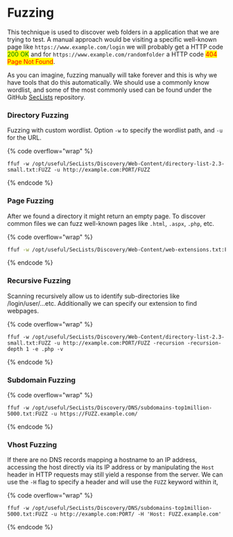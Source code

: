 # Fuzzing

This technique is used to discover web folders in a application that we are trying to test. A manual approach would be visiting a specific well-known page like `https://www.example.com/login` we will probably get a HTTP code <mark style="color:green;">200 OK</mark> and for `https://www.example.com/randomfolder` a HTTP code <mark style="color:red;">404 Page Not Found</mark>.&#x20;

As you can imagine, fuzzing manually will take forever and this is why we have tools that do this automatically. We should use a commonly know wordlist, and some of the most commonly used can be found under the GitHub [SecLists](https://github.com/danielmiessler/SecLists) repository.

### Directory Fuzzing

Fuzzing with custom wordlist. Option `-w` to specify the wordlist path, and `-u` for the URL.

{% code overflow="wrap" %}
```shell
ffuf -w /opt/useful/SecLists/Discovery/Web-Content/directory-list-2.3-small.txt:FUZZ -u http://example.com:PORT/FUZZ
```
{% endcode %}

### Page Fuzzing

After we found a directory it might return an empty page. To discover common files we can fuzz well-known pages like `.html`, `.aspx`, `.php`, etc.

{% code overflow="wrap" %}
```sh
ffuf -w /opt/useful/SecLists/Discovery/Web-Content/web-extensions.txt:FUZZ -u http://example.com:PORT/blog/indexFUZZ
```
{% endcode %}

### Recursive Fuzzing

Scanning recursively allow us to identify sub-directories like /login/user/...etc. Additionally we can specify our extension to find webpages.&#x20;

{% code overflow="wrap" %}
```shell
ffuf -w /opt/useful/SecLists/Discovery/Web-Content/directory-list-2.3-small.txt:FUZZ -u http://example.com:PORT/FUZZ -recursion -recursion-depth 1 -e .php -v
```
{% endcode %}

### Subdomain Fuzzing

{% code overflow="wrap" %}
```shell
ffuf -w /opt/useful/SecLists/Discovery/DNS/subdomains-top1million-5000.txt:FUZZ -u https://FUZZ.example.com/
```
{% endcode %}

### Vhost Fuzzing

If there are no DNS records mapping a hostname to an IP address, accessing the host directly via its IP address or by manipulating the `Host` header in HTTP requests may still yield a response from the server. We can use the `-H` flag to specify a header and will use the `FUZZ` keyword within it,

{% code overflow="wrap" %}
```shell
ffuf -w /opt/useful/SecLists/Discovery/DNS/subdomains-top1million-5000.txt:FUZZ -u http://example.com:PORT/ -H 'Host: FUZZ.example.com'
```
{% endcode %}
